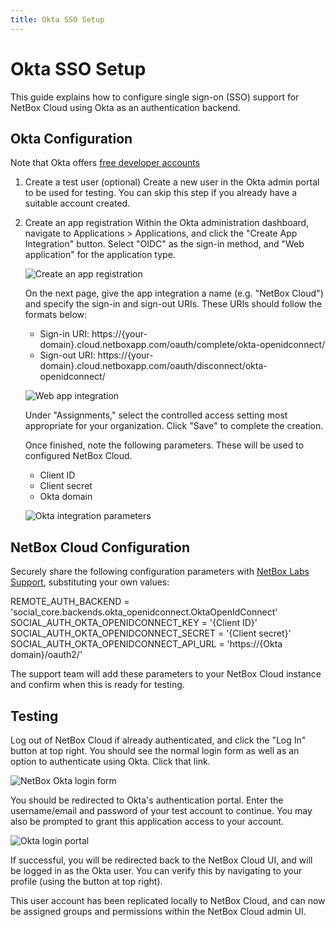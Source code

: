 ```yaml
---
title: Okta SSO Setup
---
```

# Okta SSO Setup
This guide explains how to configure single sign-on (SSO) support for NetBox Cloud using Okta as an authentication backend.

## Okta Configuration
Note that Okta offers [free developer accounts](https://developer.okta.com/)

1. Create a test user (optional)
Create a new user in the Okta admin portal to be used for testing. You can skip this step if you already have a suitable account created.

2. Create an app registration
Within the Okta administration dashboard, navigate to Applications > Applications, and click the "Create App Integration" button. Select "OIDC" as the sign-in method, and "Web application" for the application type.

    ![Create an app registration](../images/OKTA%20SSO/okta_create_app_registration.png)

    On the next page, give the app integration a name (e.g. "NetBox Cloud") and specify the sign-in and sign-out URIs. These URIs should follow the formats below:

    - Sign-in URI:   https://\{your-domain\}.cloud.netboxapp.com/oauth/complete/okta-openidconnect/
    - Sign-out URI:  https://\{your-domain\}.cloud.netboxapp.com/oauth/disconnect/okta-openidconnect/

    ![Web app integration](../images/OKTA%20SSO/okta_web_app_integration.png   )

    Under "Assignments," select the controlled access setting most appropriate for your organization. Click "Save" to complete the creation.

    Once finished, note the following parameters. These will be used to configured NetBox Cloud.

    - Client ID
    - Client secret
    - Okta domain

    ![Okta integration parameters](../images/OKTA%20SSO/okta_integration_parameters.png)

## NetBox Cloud Configuration

Securely share the following configuration parameters with [NetBox Labs Support](mailto:support@netboxlabs.com), substituting your own values:

REMOTE_AUTH_BACKEND = 'social_core.backends.okta_openidconnect.OktaOpenIdConnect'
SOCIAL_AUTH_OKTA_OPENIDCONNECT_KEY = '\{Client ID}\'
SOCIAL_AUTH_OKTA_OPENIDCONNECT_SECRET = '\{Client secret}\'
SOCIAL_AUTH_OKTA_OPENIDCONNECT_API_URL = 'https://\{Okta domain}/oauth2/'

The support team will add these parameters to your NetBox Cloud instance and confirm when this is ready for testing.

## Testing
Log out of NetBox Cloud if already authenticated, and click the "Log In" button at top right. You should see the normal login form as well as an option to authenticate using Okta. Click that link.

![NetBox Okta login form](../images/OKTA%20SSO/netbox_okta_login.png)

You should be redirected to Okta's authentication portal. Enter the username/email and password of your test account to continue. You may also be prompted to grant this application access to your account.

![Okta login portal](../images/OKTA%20SSO/okta_login_portal.png)

If successful, you will be redirected back to the NetBox Cloud UI, and will be logged in as the Okta user. You can verify this by navigating to your profile (using the button at top right).

This user account has been replicated locally to NetBox Cloud, and can now be assigned groups and permissions within the NetBox Cloud admin UI.
